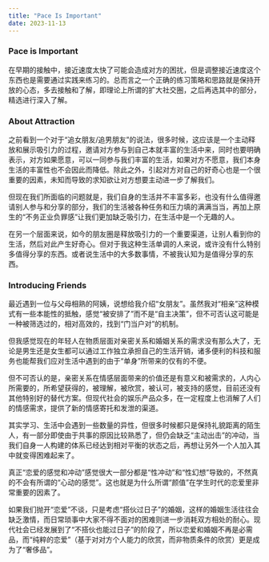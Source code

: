 ```yaml
---
title: "Pace Is Important"
date: 2023-11-13
---
```


### Pace is Important

在早期的接触中，接近速度太快了可能会造成对方的困扰，但是调整接近速度这个东西也是需要通过实践来练习的。总而言之一个正确的练习策略和思路就是保持开放的心态，多去接触和了解，即理论上所谓的扩大社交圈，之后再选其中的部分，精选进行深入了解。

### About Attraction

之前看到一个对于“追女朋友/追男朋友”的说法，很多时候，这应该是一个主动释放和展示吸引力的过程，邀请对方参与到自己本就丰富的生活中来，同时也要明确表示，对方如果愿意，可以一同参与我们丰富的生活，如果对方不愿意，我们本身生活的丰富性也不会因此而降低。除此之外，引起对方对自己的好奇心也是一个很重要的因素，未知而导致的求知欲让对方想要主动进一步了解我们。

但现在我们所面临的问题就是，我们自身的生活并不丰富多彩，也没有什么值得邀请别人参与和分享的部分，我们的生活被各种任务和压力填的满满当当，再加上原生的“不务正业负罪感”让我们更加缺乏吸引力，在生活中是一个无趣的人。

在另一个层面来说，如今的朋友圈是释放吸引力的一个重要渠道，让别人看到你的生活，然后对此产生好奇心。但对于我这种生活单调的人来说，或许没有什么特别多值得分享的东西。或者说生活中的大多数事情，不被我认知为是值得分享的东西。

### Introducing Friends

最近遇到一位与父母相熟的阿姨，说想给我介绍“女朋友”。虽然我对“相亲”这种模式有一些本能性的抵触，感觉“被安排了”而不是“自主决策”，但不可否认这可能是一种被筛选过的，相对高效的，找到“门当户对”的机制。

但我感觉现在的年轻人在物质层面对亲密关系和婚姻关系的需求没有那么大了，无论是男生还是女生都可以通过工作独立承担自己的生活开销，诸多便利的科技和服务也能帮我们应对生活中遇到的由于“单身”所带来的仅有的不便。

但不可否认的是，亲密关系在情感层面带来的价值还是有意义和被需求的，人内心所需要的，所希望获得的，被理解，被欣赏，被认可，被支持的感觉，目前还没有其他特别好的替代方案。但现代社会的娱乐产品众多，在一定程度上也消解了人们的情感需求，提供了新的情感寄托和发泄的渠道。

其实学习、生活中会遇到一些数量的异性，但很多时候都只是保持礼貌距离的陌生人，有一部分即使由于共事的原因比较熟悉了，但仍会缺乏“主动出击”的冲动，当我们自身一人构建的体系已经达到相对平衡的状态之后，再想让另外一个人加入其中就变得困难起来了。

真正“恋爱的感觉和冲动”感觉很大一部分都是“性冲动”和“性幻想”导致的，不然真的不会有所谓的“心动的感觉”。这也就是为什么所谓“颜值”在学生时代的恋爱里非常重要的因素了。

如果我们抛开“恋爱”不谈，只是考虑“搭伙过日子”的婚姻，这样的婚姻生活往往会缺乏激情，而日常琐事中大家不得不面对的困难则进一步消耗双方相处的耐心。现代社会已经发展到了“不搭伙也能过日子”的阶段了，所以恋爱和婚姻不再是必需品，而“纯粹的恋爱”（基于对对方个人能力的欣赏，而非物质条件的欣赏）更是成为了“奢侈品”。

